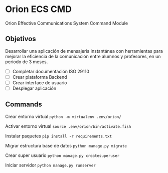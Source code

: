# Orion ECS CMD

Orion Effective Communications System Command Module

## Objetivos

Desarrollar una aplicación de mensajería instantánea con herramientas para mejorar la eficiencia de la comunicación entre alumnos y profesores, en un periodo de 3 meses.

- [ ]  Completar documentación ISO 29110
- [ ]  Crear plataforma Backend
- [ ]  Crear interface de usuario
- [ ]  Desplegar aplicación

## Commands

Crear entorno virtual `python -m virtualenv .env/orion/`

Activar entorno virtual `source .env/orion/bin/activate.fish`

Instalar paquetes `pip install -r requirements.txt`

Migrar estructura base de datos `python manage.py migrate`

Crear super usuario `python manage.py createsuperuser`

Iniciar servidor `python manage.py runserver`
